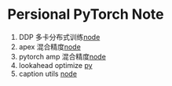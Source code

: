 # Persional PyTorch Note 
1. DDP 多卡分布式训练[node](./pytorch_ddp.md)
2. apex 混合精度[node](./apex.md)
3. pytorch amp 混合精度[node](./pytorch_amp.md)
4. lookahead optimize [py](./lookhead.py)
5. caption utils [node](./captions.md)
